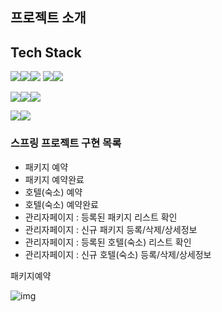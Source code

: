 ## 프로젝트 소개





## Tech Stack



<img src="https://img.shields.io/badge/JAVA-007396?style=flat-the-badge&logo=java&logoColor=white"><img src="https://img.shields.io/badge/Spring-6DB33F?style=flat-the-badge&logo=Spring&logoColor=white"><img src="https://img.shields.io/badge/oracle-F80000?style=flat-the-badge&logo=oracle&logoColor=white">
<img src="https://img.shields.io/badge/javascript-F7DF1E?style=flat-the-badge&logo=javascript&logoColor=black"><img src="https://img.shields.io/badge/jquery-0769AD?style=flat-the-badge&logo=jquery&logoColor=white">

<img src="https://img.shields.io/badge/html-E34F26?style=flat-the-badge&logo=html5&logoColor=white"><img src="https://img.shields.io/badge/css-1572B6?style=flat-the-badge&logo=css3&logoColor=white"><img src="https://img.shields.io/badge/bootstrap-7952B3?style=flat-the-badge&logo=bootstrap&logoColor=white">

<img src="https://img.shields.io/badge/github-181717?style=flat-the-badge&logo=github&logoColor=white"><img src="https://img.shields.io/badge/apache tomcat-F8DC75?style=flat-the-badge&logo=apachetomcat&logoColor=white">



### 스프링 프로젝트 구현 목록

* 패키지 예약
* 패키지 예약완료
* 호텔(숙소) 예약
* 호텔(숙소) 예약완료
* 관리자페이지 : 등록된 패키지 리스트 확인
* 관리자페이지 : 신규 패키지 등록/삭제/상세정보
* 관리자페이지 : 등록된 호텔(숙소) 리스트 확인
* 관리자페이지 : 신규 호텔(숙소) 등록/삭제/상세정보



패키지예약

![img](https://lh3.googleusercontent.com/DXZqBdQ-lbjrByoFiHljnjIZJfnwPSaIASg06lYaeJh7ZwZPF0gIT7zBEmAHCyg1bd1FqTH7PUhGQM-t1U9Z1pfwkRSpuZjKke17Uw7bBjrpWnNFwLxFS_nhvGcYhixqG64l7qGz_qACvBAWJCOnHA)

